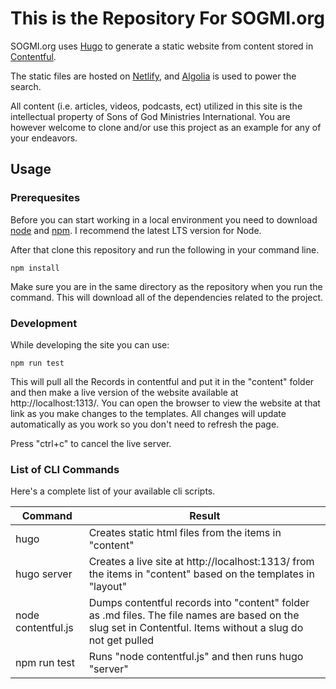# This is the Repository For SOGMI.org

SOGMI.org uses [Hugo](http:gohugo.io) to generate a static website from content stored in [Contentful](http://contentful.com).

The static files are hosted on [Netlify](http://netlify.com), and [Algolia](http://algolia.com) is used to power the search.

All content (i.e. articles, videos, podcasts, ect) utilized in this site is the intellectual property of Sons of God Ministries International. You are however welcome to clone and/or use this project as an example for any of your endeavors.

## Usage

### Prerequesites
Before you can start working in a local environment you need to download [node](https://nodejs.org/en/download/) and [npm](https://www.npmjs.com/get-npm). I recommend the latest LTS version for Node.

After that clone this repository and run the following in your command line.

```npm install```

Make sure you are in the same directory as the repository when you run the command. This will download all of the dependencies related to the project.

### Development

While developing the site you can use:

```npm run test```

This will pull all the Records in contentful and put it in the "content" folder and then make a live version of the website available at http://localhost:1313/. You can open the browser to view the website at that link as you make changes to the templates. All changes will update automatically as you work so you don't need to refresh the page.

Press "ctrl+c" to cancel the live server.

### List of CLI Commands

Here's a complete list of your available cli scripts.

| Command   | Result                      |
|-----------|-----------------------------|
| hugo | Creates static html files from the items in "content" |
| hugo server | Creates a live site at http://localhost:1313/ from the items in "content" based on the templates in "layout" |
| node contentful.js | Dumps contentful records into "content" folder as .md files. The file names are based on the slug set in Contentful. Items without a slug do not get pulled |
| npm run test | Runs "node contentful.js" and then runs hugo "server" |
